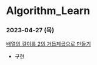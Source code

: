 # Algorithm_Learn
### 2023-04-27 (목)
[배열의 길이를 2의 거듭제곱으로 만들기](https://school.programmers.co.kr/learn/courses/30/lessons/181857)
- 구현
